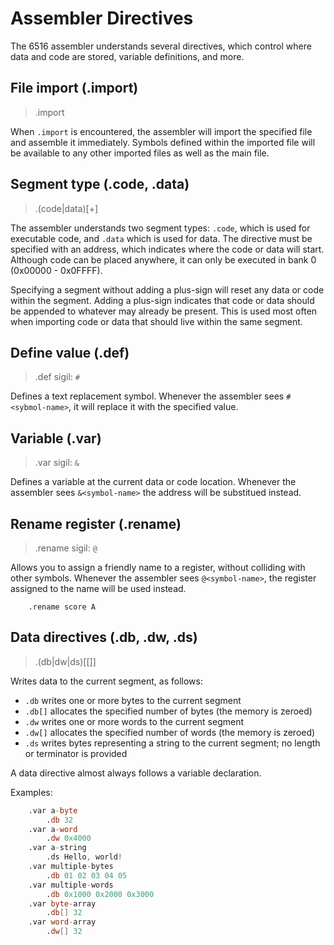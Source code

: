 # Assembler Directives

The 6516 assembler understands several directives, which control where data and code are stored, variable definitions, and more.

## File import (.import)

> .import <file>

When `.import` is encountered, the assembler will import the specified file and assemble it immediately. Symbols defined within the imported file will be available to any other imported files as well as the main file.

## Segment type (.code, .data)

> .(code|data)[+] <starting-address>

The assembler understands two segment types: `.code`, which is used for executable code, and `.data` which is used for data. The directive must be specified with an address, which indicates where the code or data will start. Although code can be placed anywhere, it can only be executed in bank 0 (0x00000 - 0x0FFFF).

Specifying a segment without adding a plus-sign will reset any data or code within the segment. Adding a plus-sign indicates that code or data should be appended to whatever may already be present. This is used most often when importing code or data that should live within the same segment.

## Define value (.def)

> .def <symbol-name> <symbol-value>
> sigil: `#`

Defines a text replacement symbol. Whenever the assembler sees `#<sybmol-name>`, it will replace it with the specified value.

## Variable (.var)

> .var <variable-name>
> sigil: `&`

Defines a variable at the current data or code location. Whenever the assembler sees `&<symbol-name>` the address will be substitued instead.

## Rename register (.rename)

> .rename <new-name> <register>
> sigil: `@`

Allows you to assign a friendly name to a register, without colliding with other symbols. Whenever the assembler sees `@<symbol-name>`, the register assigned to the name will be used instead.

```
    .rename score A
```

## Data directives (.db, .dw, .ds)

> .(db|dw|ds)[[]] <data>

Writes data to the current segment, as follows:

* `.db` writes one or more bytes to the current segment
* `.db[]` allocates the specified number of bytes (the memory is zeroed)
* `.dw` writes one or more words to the current segment
* `.dw[]` allocates the specified number of words (the memory is zeroed)
* `.ds` writes bytes representing a string to the current segment; no length or terminator is provided

A data directive almost always follows a variable declaration.

Examples:

```asm
    .var a-byte
        .db 32
    .var a-word
        .dw 0x4000
    .var a-string
        .ds Hello, world!
    .var multiple-bytes
        .db 01 02 03 04 05
    .var multiple-words
        .db 0x1000 0x2000 0x3000
    .var byte-array
        .db[] 32
    .var word-array
        .dw[] 32
```